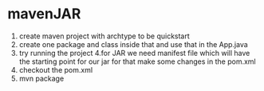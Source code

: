 # mavenJAR

1. create maven project with archtype to be quickstart
2. create one package and class inside that and use that in the App.java
3. try running the project
4.for JAR we need manifest file which will have the starting point for our jar for that make some changes in the pom.xml
5. checkout the pom.xml
6. mvn package
